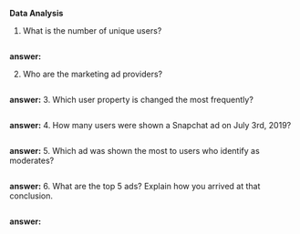 **Data Analysis**
1. What is the number of unique users?
```sql

```
__answer:__ 

2. Who are the marketing ad providers?
```sql

```
__answer:__ 
3. Which user property is changed the most frequently?
```sql

```
__answer:__ 
4. How many users were shown a Snapchat ad on July 3rd, 2019?
```sql

```
__answer:__ 
5. Which ad was shown the most to users who identify as moderates?
```sql

```
__answer:__ 
6. What are the top 5 ads? Explain how you arrived at that conclusion.
```sql

```
__answer:__ 
